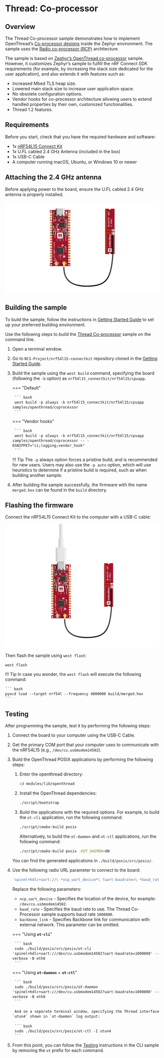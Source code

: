 # Thread: Co-processor

## Overview

The Thread Co-processor sample demonstrates how to implement OpenThread’s [Co-processor designs] inside the Zephyr environment. The sample uses the [Radio co-processor (RCP)] architecture.

The sample is based on [Zephyr’s OpenThread co-processor] sample. However, it customizes Zephyr’s sample to fulfill the nRF Connect SDK requirements (for example, by increasing the stack size dedicated for the user application), and also extends it with features such as:

- Increased Mbed TLS heap size.
- Lowered main stack size to increase user application space.
- No obsolete configuration options.
- Vendor hooks for co-processor architecture allowing users to extend handled properties by their own, customized functionalities.
- Thread 1.2 features.

## Requirements

Before you start, check that you have the required hardware and software:

- 1x [nRF54L15 Connect Kit](https://makerdiary.com/products/nrf54l15-connectkit)
- 1x U.FL cabled 2.4 GHz Antenna (included in the box)
- 1x USB-C Cable
- A computer running macOS, Ubuntu, or Windows 10 or newer

## Attaching the 2.4 GHz antenna

Before applying power to the board, ensure the U.FL cabled 2.4 GHz antenna is properly installed.

![](../../../../assets/images/attaching-bt-antenna.png)

## Building the sample

To build the sample, follow the instructions in [Getting Started Guide] to set up your preferred building environment.

Use the following steps to build the [Thread Co-processor] sample on the command line.

1. Open a terminal window.

2. Go to `NCS-Project/nrf54l15-connectkit` repository cloned in the [Getting Started Guide].

3. Build the sample using the `west build` command, specifying the board (following the `-b` option) as `nrf54l15_connectkit/nrf54l15/cpuapp`.

	=== "Default"

		``` bash
		west build -p always -b nrf54l15_connectkit/nrf54l15/cpuapp samples/openthread/coprocessor
		```

	=== "Vendor hooks"

		``` bash
		west build -p always -b nrf54l15_connectkit/nrf54l15/cpuapp samples/openthread/coprocessor -- -DSNIPPET="ci;logging;vendor_hook"
		```

	!!! Tip
		The `-p` always option forces a pristine build, and is recommended for new users. Users may also use the `-p auto` option, which will use heuristics to determine if a pristine build is required, such as when building another sample.

4. After building the sample successfully, the firmware with the name `merged.hex` can be found in the `build` directory.

## Flashing the firmware

Connect the nRF54L15 Connect Kit to the computer with a USB-C cable:

![](../../../../assets/images/connecting-board-with-bt-ant.png)

Then flash the sample using `west flash`:

``` bash
west flash
```

!!! Tip
	In case you wonder, the `west flash` will execute the following command:

	``` bash
	pyocd load --target nrf54l --frequency 4000000 build/merged.hex
	```

## Testing

After programming the sample, test it by performing the following steps:

1. Connect the board to your computer using the USB-C Cable.

2. Get the primary COM port that your computer uses to communicate with the nRF54L15 (e.g., `/dev/cu.usbmodem14502`).

3. Build the OpenThread POSIX applications by performing the following steps:

	1. Enter the openthread directory:

		``` bash linenums="1"
		cd modules/lib/openthread
		```

	2. Install the OpenThread dependencies:

		``` bash linenums="2"
		./script/bootstrap
		```

	3. Build the applications with the required options. For example, to build the `ot-cli` application, run the following command:

		``` bash linenums="3"
		./script/cmake-build posix
		```

		Alternatively, to build the `ot-daemon` and `ot-ctl` applications, run the following command:

		``` bash linenums="3"
		./script/cmake-build posix -DOT_DAEMON=ON
		```

	You can find the generated applications in `./build/posix/src/posix/`.

4. Use the following radio URL parameter to connect to the board:

	``` bash
	'spinel+hdlc+uart://\ *ncp_uart_device*\ ?uart-baudrate=\ *baud_rate*' -B *backbone_link*
	```

	Replace the following parameters:

	- `ncp_uart_device` - Specifies the location of the device, for example: `/dev/cu.usbmodem14502`.
	- `baud_rate` - Specifies the baud rate to use. The Thread Co-Processor sample supports baud rate `1000000`.
	- `backbone_link` - Specifies Backbone link for communication with external network. This parameter can be omitted.


	=== "Using __`ot-cli`__"

		``` bash
		sudo ./build/posix/src/posix/ot-cli 'spinel+hdlc+uart:///dev/cu.usbmodem14502?uart-baudrate=1000000' --verbose -B eth0
		```

	=== "Using __`ot-daemon`__ + __`ot-ctl`__"

		``` bash
		sudo ./build/posix/src/posix/ot-daemon 'spinel+hdlc+uart:///dev/cu.usbmodem14502?uart-baudrate=1000000' --verbose -B eth0
		```

		And on a separate terminal window, specifying the Thread interface `utun4` shown in `ot-daemon` log output:

		``` bash
		sudo ./build/posix/src/posix/ot-ctl -I utun4
		```

5. From this point, you can follow the [Testing](./cli.md#testing) instructions in the CLI sample by removing the `ot` prefix for each command.

[Co-processor designs]: https://docs.nordicsemi.com/bundle/ncs-latest/page/nrf/protocols/thread/overview/architectures.html#thread-architectures-designs-cp
[Radio co-processor (RCP)]: https://docs.nordicsemi.com/bundle/ncs-latest/page/nrf/protocols/thread/overview/architectures.html#thread-architectures-designs-cp-rcp
[Zephyr’s OpenThread co-processor]: https://docs.nordicsemi.com/bundle/ncs-latest/page/zephyr/samples/net/openthread/coprocessor/README.html#openthread-coprocessor
[Getting Started Guide]: ../../getting-started.md
[Thread Co-processor]: https://github.com/makerdiary/nrf54l15-connectkit/tree/main/samples/openthread/coprocessor
[PuTTY]: https://apps.microsoft.com/store/detail/putty/XPFNZKSKLBP7RJ
